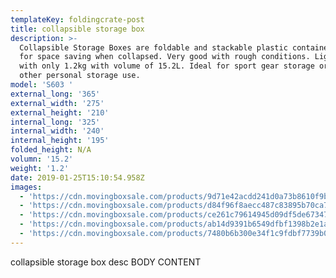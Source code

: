 ```yaml
---
templateKey: foldingcrate-post
title: collapsible storage box
description: >-
  Collapsible Storage Boxes are foldable and stackable plastic containers. Ideal
  for space saving when collapsed. Very good with rough conditions. Light weight
  with only 1.2kg with volume of 15.2L. Ideal for sport gear storage or any
  other personal storage use.
model: 'S603 '
external_long: '365'
external_width: '275'
external_height: '210'
internal_long: '325'
internal_width: '240'
internal_height: '195'
folded_height: N/A
volumn: '15.2'
weight: '1.2'
date: 2019-01-25T15:10:54.958Z
images:
  - 'https://cdn.movingboxsale.com/products/9d71e42acdd241d0a73b8610f9b7362e.jpg'
  - 'https://cdn.movingboxsale.com/products/d84f96f8aecc487c83895b70ca70708e.jpg'
  - 'https://cdn.movingboxsale.com/products/ce261c79614945d09df5de673473bb90.jpg'
  - 'https://cdn.movingboxsale.com/products/ab14d9391b6549dfbf1398b2e1a6f870.jpg'
  - 'https://cdn.movingboxsale.com/products/7480b6b300e34f1c9fdbf7739b06b8f4.jpg'
---
```

collapsible storage box desc BODY CONTENT
